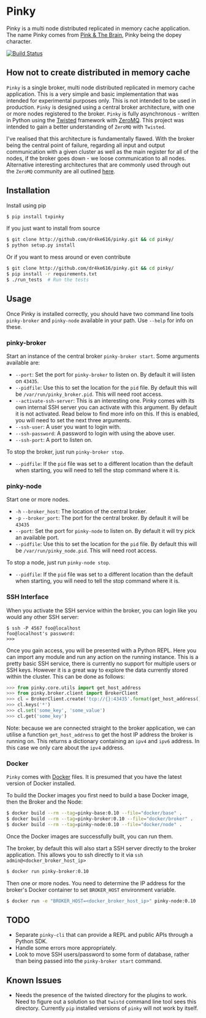 # Pinky

Pinky is a multi node distributed replicated in memory cache application. The name Pinky comes from [Pink & The Brain](https://www.google.com/search?q=Pinky+%26+The+Brain), Pinky being the dopey character.

[![Build Status](https://travis-ci.org/dr4ke616/pinky.svg?branch=master)](https://travis-ci.org/dr4ke616/pinky)

## How not to create distributed in memory cache

`Pinky` is a single broker, multi node distributed replicated in memory cache application. This is a very simple and basic implementation that was intended for experimental purposes only. This is not intended to be used in production. `Pinky` is designed using a central broker architecture, with one or more nodes registered to the broker. `Pinky` is fully asynchronous - written in Python using the [Twisted](http://twistedmatrix.com/) framework with [ZeroMQ](http://zeromq.org/). This project was intended to gain a better understanding of `ZeroMQ` with `Twisted`.

I've realised that this architecture is fundamentally flawed. With the broker being the central point of failure, regarding all input and output communication with a given cluster as well as the main register for all of the nodes, if the broker goes down - we loose communication to all nodes. Alternative interesting architectures that are commonly used through out the `ZeroMQ` community are all outlined [here](http://zeromq.org/whitepapers:brokerless).

## Installation

Install using pip
```bash
$ pip install txpinky
```

If you just want to install from source
```bash
$ git clone http://github.com/dr4ke616/pinky.git && cd pinky/
$ python setup.py install
```

Or if you want to mess around or even contribute
```bash
$ git clone http://github.com/dr4ke616/pinky.git && cd pinky/
$ pip install -r requirements.txt
$ ./run_tests  # Run the tests
```

## Usage
Once Pinky is installed correctly, you should have two command line tools `pinky-broker` and `pinky-node` available in your path. Use `--help` for info on these.

### pinky-broker

Start an instance of the central broker `pinky-broker start`. Some arguments available are:
* `--port`: Set the port for `pinky-broker` to listen on. By default it will listen on `43435`.
* `--pidfile`: Use this to set the location for the `pid` file. By default this will be `/var/run/pinky_broker.pid`. This will need root access.
* `--activate-ssh-server`: This is an interesting one. Pinky comes with its own internal SSH server you can activate with this argument. By default it is not activated. Read below to find more info on this. If this is enabled, you will need to set the next three arguments.
* `--ssh-user`: A user you want to login with.
* `--ssh-password`: A password to login with using the above user.
* `--ssh-port`: A port to listen on.

To stop the broker, just run `pinky-broker stop`.
* `--pidfile`: If the `pid` file was set to a different location than the default when starting, you will need to tell the stop command where it is.

### pinky-node

Start one or more nodes.
* `-h` `--broker_host`: The location of the central broker.
* `-p` `--broker_port`: The port for the central broker. By default it will be `43435`
* `--port`: Set the port for `pinky-node` to listen on. By default it will try pick an available port.
* `--pidfile`: Use this to set the location for the `pid` file. By default this will be `/var/run/pinky_node.pid`. This will need root access.

To stop a node, just run `pinky-node stop`.
* `--pidfile`: If the `pid` file was set to a different location than the default when starting, you will need to tell the stop command where it is.

### SSH Interface

When you activate the SSH service within the broker, you can login like you would any other SSH server:
```
$ ssh -P 4567 foo@localhost
foo@localhost's password:
>>>
```

Once you gain access, you will be presented with a Python REPL. Here you can import any module and run any action on the running instance. This is a pretty basic SSH service, there is currently no support for multiple users or SSH keys. However it is a great way to explore the data currently stored within the cluster. This can be done as follows:
```python
>>> from pinky.core.utils import get_host_address
>>> from pinky.broker.client import BrokerClient
>>> cl = BrokerClient.create('tcp://{}:43435'.format(get_host_address()['ipv4']))
>>> cl.keys('*')
>>> cl.set('some_key', 'some_value')
>>> cl.get('some_key')
```

Note: because we are connected straight to the broker application, we can utilise a function `get_host_address` to get the host IP address the broker is running on. This returns a dictionary containing an `ipv4` and `ipv6` address. In this case we only care about the `ipv4` address.

### Docker

`Pinky` comes with [Docker](https://www.docker.com/) files. It is presumed that you have the latest version of Docker installed.

To build the Docker images you first need to build a base Docker image, then the Broker and the Node:
```bash
$ docker build --rm --tag=pinky-base:0.10 --file="docker/base" .
$ docker build --rm --tag=pinky-broker:0.10 --file="docker/broker" .
$ docker build --rm --tag=pinky-node:0.10 --file="docker/node" .
```

Once the Docker images are successfully built, you can run them.

The broker, by default this will also start a SSH server directly to the broker application. This allows you to ssh directly to it via `ssh admin@<docker_broker_host_ip>`
```bash
$ docker run pinky-broker:0.10
```

Then one or more nodes. You need to determine the IP address for the broker's Docker container to set `BROKER_HOST` environment variable.
```bash
$ docker run -e "BROKER_HOST=<docker_broker_host_ip>" pinky-node:0.10
```

## TODO
- Separate `pinky-cli` that can provide a REPL and public APIs through a Python SDK.
- Handle some errors more appropriately.
- Look to move SSH users/password to some form of database, rather than being passed into the `pinky-broker start` command.

## Known Issues
- Needs the presence of the twisted directory for the plugins to work. Need to figure out a solution so that `twistd` command line tool sees this directory. Currently `pip` installed versions of `pinky` will not work by itself.
